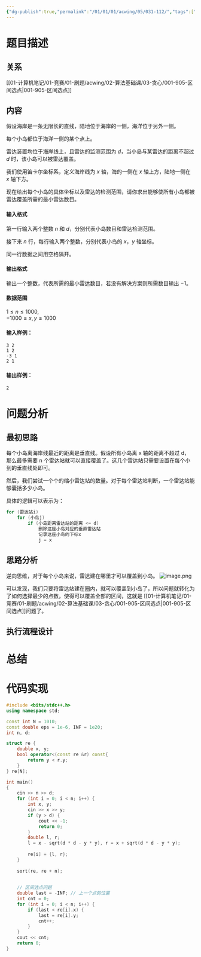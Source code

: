 ```yaml
---
{"dg-publish":true,"permalink":"/01/01/01/acwing/05/031-112/","tags":["personal/blog","algorithm/greedy","algorithm/sorting"]}
---
```



# 题目描述
## 关系
[[01-计算机笔记/01-竞赛/01-刷题/acwing/02-算法基础课/03-贪心/001-905-区间选点\|001-905-区间选点]]
## 内容
假设海岸是一条无限长的直线，陆地位于海岸的一侧，海洋位于另外一侧。

每个小岛都位于海洋一侧的某个点上。

雷达装置均位于海岸线上，且雷达的监测范围为 $d$，当小岛与某雷达的距离不超过 $d$ 时，该小岛可以被雷达覆盖。

我们使用笛卡尔坐标系，定义海岸线为 $x$ 轴，海的一侧在 $x$ 轴上方，陆地一侧在 $x$ 轴下方。

现在给出每个小岛的具体坐标以及雷达的检测范围，请你求出能够使所有小岛都被雷达覆盖所需的最小雷达数目。

#### 输入格式

第一行输入两个整数 $n$ 和 $d$，分别代表小岛数目和雷达检测范围。

接下来 $n$ 行，每行输入两个整数，分别代表小岛的 $x，y$ 轴坐标。

同一行数据之间用空格隔开。

#### 输出格式

输出一个整数，代表所需的最小雷达数目，若没有解决方案则所需数目输出 $-1$。

#### 数据范围

$1 \le n \le 1000$,  
$-1000 \le x,y \le 1000$

#### 输入样例：

```
3 2
1 2
-3 1
2 1
```

#### 输出样例：

```
2
```
# 问题分析
## 最初思路
每个小岛离海岸线最近的距离是垂直线。假设所有小岛离 x 轴的距离不超过 d，那么最多需要 n 个雷达站就可以直接覆盖了。这几个雷达站只需要设置在每个小到的垂直线处即可。

然后，我们尝试一个个的缩小雷达站的数量。对于每个雷达站判断，一个雷达站能够囊括多少小岛。

具体的逻辑可以表示为：
```c++
for (雷达站i)
	for (小岛j)
		if (小岛距离雷达站的距离 <= d)
			删除这座小岛对应的垂直雷达站
			记录这座小岛的下标x
			j = x
```
## 思路分析
逆向思维，对于每个小岛来说，雷达建在哪里才可以覆盖到小岛。
![image.png](https://yelanyanyu-img-bed.oss-cn-hangzhou.aliyuncs.com/img/blog/2024/03/20240320193232.png)

可以发现，我们只要将雷达站建在圈内，就可以覆盖到小岛了，所以问题就转化为了如何选择最少的点数，使得可以覆盖全部的区间，这就是 [[01-计算机笔记/01-竞赛/01-刷题/acwing/02-算法基础课/03-贪心/001-905-区间选点\|001-905-区间选点]]问题了。
## 执行流程设计

# 总结

# 代码实现
```c++
#include <bits/stdc++.h>
using namespace std;

const int N = 1010;
const double eps = 1e-6, INF = 1e20;
int n, d;

struct re {
    double x, y;
    bool operator<(const re &r) const{
        return y < r.y;
    }
} re[N];

int main()
{
    cin >> n >> d;
    for (int i = 0; i < n; i++) {
        int x, y;
        cin >> x >> y;
        if (y > d) {
            cout << -1;
            return 0;
        }
        double l, r;
        l = x - sqrt(d * d - y * y), r = x + sqrt(d * d - y * y);
        
        re[i] = {l, r};
    }
    
    sort(re, re + n);
    
    
    // 区间选点问题
    double last = -INF; // 上一个点的位置
    int cnt = 0;
    for (int i = 0; i < n; i++) {
        if (last < re[i].x) {
            last = re[i].y;
            cnt++;
        }
    }
    cout << cnt;
    return 0;
}
```